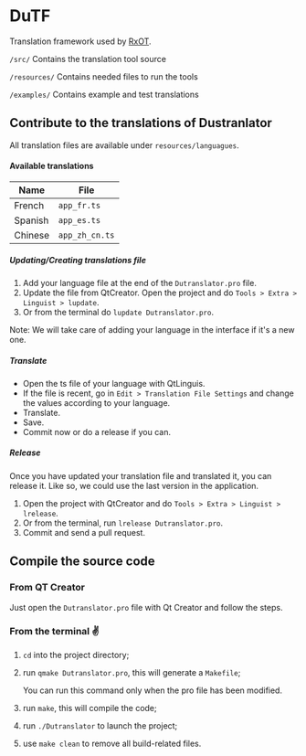 # DuTF
Translation framework used by [RxOT](https://github.com/Rainbox-dev/RxOT).

`/src/` Contains the translation tool source

`/resources/` Contains needed files to run the tools

`/examples/` Contains example and test translations

## Contribute to the translations of Dustranlator

All translation files are available under `resources/languagues`.

#### Available translations

| Name                    | File             |
|-------------------------|------------------|
| French                  | `app_fr.ts`      |
| Spanish                 | `app_es.ts`      |
| Chinese                 | `app_zh_cn.ts`   |

##### Updating/Creating translations file

1. Add your language file at the end of the `Dutranslator.pro` file.
2. Update the file from QtCreator. Open the project and do `Tools > Extra > Linguist > lupdate`.
2. Or from the terminal do `lupdate Dutranslator.pro`.

Note: We will take care of adding your language in the interface if it's a new one.

##### Translate

- Open the ts file of your language with QtLinguis.
- If the file is recent, go in `Edit > Translation File Settings` and change the values according to your language.
- Translate.
- Save.
- Commit now or do a release if  you can.

##### Release

Once you have updated your translation file and translated it, you can release it. Like so, we could use the last version in the application.

1. Open the project with QtCreator and do `Tools > Extra > Linguist > lrelease`.
1. Or from the terminal, run `lrelease Dutranslator.pro`.
2. Commit and send a pull request.

## Compile the source code

### From QT Creator

Just open the `Dutranslator.pro` file with Qt Creator and follow the steps.

### From the terminal :v:

1. `cd` into the project directory;
2. run `qmake Dutranslator.pro`, this will generate a `Makefile`;

	You can run this command only when the pro file has been modified.

3. run `make`, this will compile the code;
4. run `./Dutranslator` to launch the project;
5. use `make clean` to remove all build-related files.

